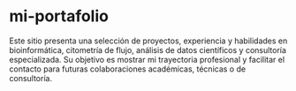 # mi-portafolio
Este sitio presenta una selección de proyectos, experiencia y habilidades en bioinformática, citometría de flujo, análisis de datos científicos y consultoría especializada. Su objetivo es mostrar mi trayectoria profesional y facilitar el contacto para futuras colaboraciones académicas, técnicas o de consultoría.
